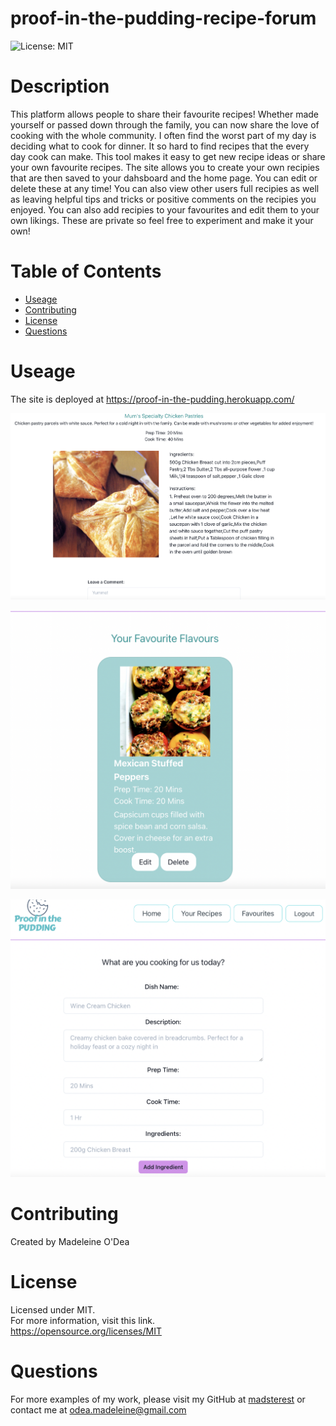 # proof-in-the-pudding-recipe-forum

![License: MIT](https://img.shields.io/badge/License-MIT-yellow.svg)

# Description

This platform allows people to share their favourite recipes! Whether made yourself or passed down through the family, you can now share the love of cooking with the whole community.
I often find the worst part of my day is deciding what to cook for dinner. It so hard to find recipes that the every day cook can make. This tool makes it easy to get new recipe ideas or share your own favourite recipes.
The site allows you to create your own recipies that are then saved to your dahsboard and the home page. You can edit or delete these at any time! You can also view other users full recipies as well as leaving helpful tips and tricks or positive comments on the recipies you enjoyed. You can also add recipies to your favourites and edit them to your own likings. These are private so feel free to experiment and make it your own!

# Table of Contents

- [Useage](#useage)
- [Contributing](#contributing)
- [License](#license)
- [Questions](#questions)

# Useage

The site is deployed at https://proof-in-the-pudding.herokuapp.com/

![Recipe View](./readme-images/recipe-view.png)

![Favourites Page](./readme-images/favourites-page.png)

![Create Recipe Form](./readme-images/create-recipe-form.png)

# Contributing

Created by Madeleine O'Dea

# License

Licensed under MIT.<br/>
For more information, visit this link.<br/>
https://opensource.org/licenses/MIT

# Questions

For more examples of my work, please visit my GitHub at [madsterest](https://github.com/madsterest)
or contact me at
odea.madeleine@gmail.com

